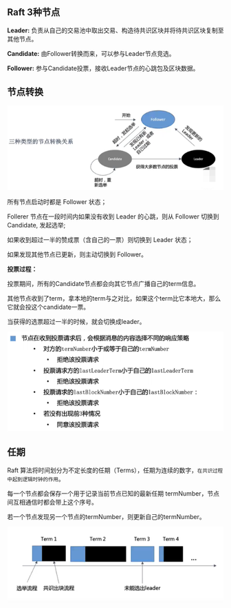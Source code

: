 ## Raft 3种节点

**Leader:** 负责从自己的交易池中取出交易、构造待共识区块并将待共识区块复制至其他节点。

**Candidate:** 由Follower转换而来，可以参与Leader节点竞选。

**Follower:** 参与Candidate投票，接收Leader节点的心跳包及区块数据。

## 节点转换

![三种节点之间的转换关系](../../images/blockchain/三种节点之间的转换关系.png)

所有节点启动时都是 Follower 状态；

Follerer 节点在一段时间内如果没有收到 Leader 的心跳，则从 Follower 切换到Candidate, 发起选举;

如果收到超过一半的赞成票（含自己的一票）则切换到 Leader 状态；

如果发现其他节点已更新，则主动切换到 Follower。

**投票过程：**

投票期间，所有的Candidate节点都会向其它节点广播自己的term信息。

其他节点收到了term，拿本地的term与之对比，如果这个term比它本地大，那么它就会投这个candidate一票。

当获得的选票超过一半的时候，就会切换成leader。

![投票](../../images/blockchain/投票.png)

## 任期

Raft 算法将时间划分为不定长度的任期（Terms），任期为连续的数字，`在共识过程中起到逻辑时钟的作用`。

每一个节点都会保存一个用于记录当前节点已知的最新任期 termNumber，节点间互相通信时都会带上这个序号。

若一个节点发现另一个节点的termNumber，则更新自己的termNumber。

![任期](../../images/blockchain/任期.png)



